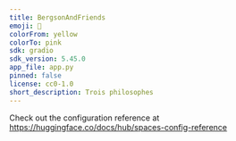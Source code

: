 ```yaml
---
title: BergsonAndFriends
emoji: 🏢
colorFrom: yellow
colorTo: pink
sdk: gradio
sdk_version: 5.45.0
app_file: app.py
pinned: false
license: cc0-1.0
short_description: Trois philosophes
---
```


Check out the configuration reference at https://huggingface.co/docs/hub/spaces-config-reference
